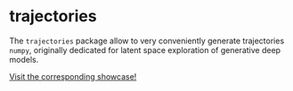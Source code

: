 # trajectories

The `trajectories` package allow to very conveniently generate trajectories `numpy`, originally dedicated for latent space exploration of generative deep models. 

[Visit the corresponding showcase!](https://github.com/domkirke/trajectories/blob/release/showcase.ipynb)